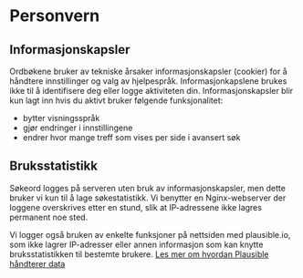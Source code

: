 # Personvern
## Informasjonskapsler
Ordbøkene bruker av tekniske årsaker informasjonskapsler (cookier) for å håndtere innstillinger og valg av hjelpespråk. Informasjonkapslene brukes ikke til å identifisere deg eller logge aktiviteten din. Informasjonskapsler blir kun lagt inn hvis du aktivt bruker følgende funksjonalitet:
- bytter visningsspråk
- gjør endringer i innstillingene
- endrer hvor mange treff som vises per side i avansert søk

## Bruksstatistikk
Søkeord logges på serveren uten bruk av informasjonskapsler, men dette bruker vi kun til å lage søkestatistikk. Vi benytter en Nginx-webserver der loggene overskrives etter en stund, slik at IP-adressene ikke lagres permanent noe sted. 

Vi logger også bruken av enkelte funksjoner på nettsiden med plausible.io, som ikke lagrer IP-adresser eller annen informasjon som kan knytte bruksstatistikken til bestemte brukere. [Les mer om hvordan Plausible håndterer data](https://plausible.io/data-policy)
